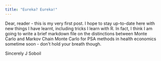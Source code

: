 ```yaml
---
title: "Eureka? Eureka!"
---
```

Dear, reader - this is my very first post. I hope to stay up-to-date here with new things I have learnt, including tricks I learn with R. In fact, I think I am going to write a brief markdown file on the distinctions between Monte Carlo and Markov Chain Monte Carlo for PSA methods in health economics sometime soon - don't hold your breath though. 

Sincerely
J Soboil
